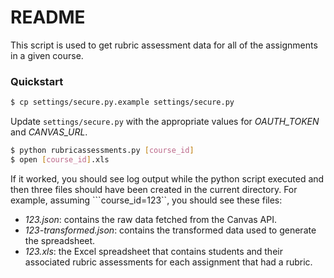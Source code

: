 # README

This script is used to get rubric assessment data for all of the assignments in a given course.

### Quickstart ###

```sh
$ cp settings/secure.py.example settings/secure.py
```

Update ```settings/secure.py``` with the appropriate values for *OAUTH_TOKEN* and *CANVAS_URL*.

```sh
$ python rubricassessments.py [course_id]
$ open [course_id].xls
```

If it worked, you should see  log output while the python script executed and then three files should have been created in the current directory. For example, assuming ```course_id=123``, you should see these files:

* _123.json_: contains the raw data fetched from the Canvas API.
* _123-transformed.json_: contains the transformed data used to generate the spreadsheet.
* _123.xls_: the Excel spreadsheet that contains students and their associated rubric assessments for each assignment that had a rubric.
